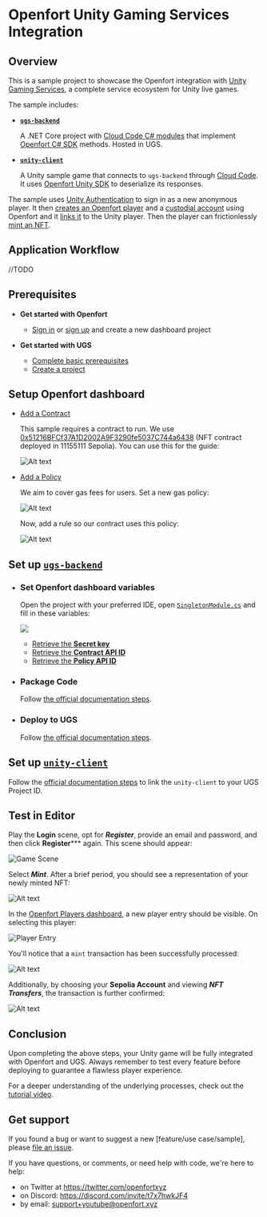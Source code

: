 # Openfort Unity Gaming Services Integration
  
## Overview
This is a sample project to showcase the Openfort integration with [Unity Gaming Services](https://unity.com/solutions/gaming-services), a complete service ecosystem for Unity live games.

The sample includes:
  - [**`ugs-backend`**](https://github.com/openfort-xyz/ugs-unity-game-services-sample/tree/main/OpenfortIntegration)
    
    A .NET Core project with [Cloud Code C# modules](https://docs.unity.com/ugs/en-us/manual/cloud-code/manual/modules#Cloud_Code_C#_modules) that implement [Openfort C# SDK](https://www.nuget.org/packages/Openfort.SDK/1.0.21) methods. Hosted in UGS.

  - [**`unity-client`**](https://github.com/openfort-xyz/ugs-unity-game-services-sample/tree/main/unity-client)

    A Unity sample game that connects to ``ugs-backend`` through [Cloud Code](https://docs.unity.com/ugs/manual/cloud-code/manual). It uses [Openfort Unity SDK](https://github.com/openfort-xyz/openfort-csharp-unity) to deserialize its responses.  

The sample uses [Unity Authentication](https://docs.unity.com/ugs/en-us/manual/authentication/manual/get-started) to sign in as a new anonymous player. It then [creates an Openfort player](https://github.com/openfort-xyz/ugs-unity-game-services-sample/blob/19b4057edeefff2e08ca029bd9c57b7c94cc0510/OpenfortIntegration/OpenfortIntegration/PlayersModule.cs#L31) and a [custodial account](https://github.com/openfort-xyz/ugs-unity-game-services-sample/blob/19b4057edeefff2e08ca029bd9c57b7c94cc0510/OpenfortIntegration/OpenfortIntegration/PlayersModule.cs#L38) using Openfort and it [links it](https://github.com/openfort-xyz/ugs-unity-game-services-sample/blob/f43d6259e7e1b37e69857294323f1802e460f07d/OpenfortIntegration/OpenfortIntegration/PlayersModule.cs#L43) to the Unity player. Then the player can frictionlessly [mint an NFT](https://github.com/openfort-xyz/ugs-unity-game-services-sample/blob/19b4057edeefff2e08ca029bd9c57b7c94cc0510/OpenfortIntegration/OpenfortIntegration/MintingModule.cs#L26).

## Application Workflow

//TODO

## Prerequisites
+ **Get started with Openfort**
  + [Sign in](https://dashboard.openfort.xyz/login) or [sign up](https://dashboard.openfort.xyz/register) and create a new dashboard project

+ **Get started with UGS**
  + [Complete basic prerequisites](https://docs.unity.com/ugs/manual/overview/manual/getting-started#Prerequisites)
  + [Create a project](https://docs.unity.com/ugs/manual/overview/manual/getting-started#CreateProject)

## Setup Openfort dashboard
  + [Add a Contract](https://dashboard.openfort.xyz/assets/new)
    
    This sample requires a contract to run. We use [0x51216BFCf37A1D2002A9F3290fe5037C744a6438](https://sepolia.etherscan.io/address/0x51216bfcf37a1d2002a9f3290fe5037c744a6438) (NFT contract deployed in 11155111 Sepolia). You can use this for the guide:

    ![Alt text](https://strapi-oube.onrender.com/uploads/playfab_opensea_img_2eae75d470.png?updated_at=2023-11-19T11:06:46.685Z)

  + [Add a Policy](https://dashboard.openfort.xyz/policies/new)
    
    We aim to cover gas fees for users. Set a new gas policy:

    ![Alt text](https://strapi-oube.onrender.com/uploads/playfab_opensea_img_1_ecaa326bfe.png?updated_at=2023-11-19T11:06:46.377Z)

    Now, add a rule so our contract uses this policy:

    ![Alt text](https://strapi-oube.onrender.com/uploads/playfab_opensea_img_2_493f681e5a.png?updated_at=2023-11-19T11:06:42.679Z)

## Set up [`ugs-backend`](https://github.com/openfort-xyz/ugs-unity-game-services-sample/tree/main/OpenfortIntegration)

- ### Set Openfort dashboard variables

  Open the project with your preferred IDE, open [``SingletonModule.cs``](https://github.com/openfort-xyz/ugs-unity-game-services-sample/blob/main/OpenfortIntegration/OpenfortIntegration/SingletonModule.cs) and fill in these variables:

  ![](https://strapi-oube.onrender.com/uploads/ugs_integration_1_6001ca1099.png?updated_at=2023-12-13T17:45:19.990Z)

  - [Retrieve the **Secret key**](https://dashboard.openfort.xyz/apikeys)
  - [Retrieve the **Contract API ID**](https://dashboard.openfort.xyz/assets)
  - [Retrieve the **Policy API ID**](https://dashboard.openfort.xyz/policies)

- ### Package Code
  Follow [the official documentation steps](https://docs.unity.com/ugs/en-us/manual/cloud-code/manual/modules/getting-started#Package_code).
- ### Deploy to UGS
  Follow [the official documentation steps](https://docs.unity.com/ugs/en-us/manual/cloud-code/manual/modules/getting-started#Deploy_a_module_project).

## Set up [``unity-client``](https://github.com/openfort-xyz/ugs-unity-game-services-sample/tree/main/unity-client)

Follow the [official documentation steps](https://docs.unity.com/ugs/manual/authentication/manual/get-started#Link_your_project) to link the ``unity-client`` to your UGS Project ID.

## Test in Editor
Play the **Login** scene, opt for ***Register***, provide an email and password, and then click **Register***** again. This scene should appear:

![Game Scene](https://strapi-oube.onrender.com/uploads/playfab_opensea_img_32_35f675ded4.png?updated_at=2023-11-19T11:06:40.788Z)

Select ***Mint***. After a brief period, you should see a representation of your newly minted NFT:

![Alt text](https://strapi-oube.onrender.com/uploads/playfab_opensea_wc_img_c37ff864a8.png?updated_at=2023-11-19T11:06:46.185Z)

In the [Openfort Players dashboard](https://dashboard.openfort.xyz/players), a new player entry should be visible. On selecting this player:

![Player Entry](https://strapi-oube.onrender.com/uploads/playfab_opensea_img_34_706b0d267e.png?updated_at=2023-11-19T11:06:46.177Z)

You'll notice that a `mint` transaction has been successfully processed:

![Alt text](https://strapi-oube.onrender.com/uploads/playfab_opensea_img_3_ceeb1a3c2c.png?updated_at=2023-11-19T11:06:46.084Z)

Additionally, by choosing your **Sepolia Account** and viewing ***NFT Transfers***, the transaction is further confirmed:

![Alt text](https://strapi-oube.onrender.com/uploads/playfab_opensea_img_4_97e49a99aa.png?updated_at=2023-11-19T11:06:47.187Z)

## Conclusion

Upon completing the above steps, your Unity game will be fully integrated with Openfort and UGS. Always remember to test every feature before deploying to guarantee a flawless player experience.

For a deeper understanding of the underlying processes, check out the [tutorial video](https://youtu.be/PHNodBmbEfA). 

## Get support
If you found a bug or want to suggest a new [feature/use case/sample], please [file an issue](../../issues).

If you have questions, or comments, or need help with code, we're here to help:
- on Twitter at https://twitter.com/openfortxyz
- on Discord: https://discord.com/invite/t7x7hwkJF4
- by email: support+youtube@openfort.xyz
